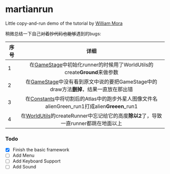 # martianrun
Little copy-and-run demo of the tutorial by [William Mora](http://williammora.com/a-running-game-with-libgdx-part-1)

稍微总结一下自己~~对着抄代码也能够~~遇到的bugs:

|序号    |详细                                                           |
|-------|:-------------------------------------------------------------:|
|1      |在[GameStage](https://github.com/swanf/martianrun/blob/master/stages/GameStage.java)中初始化runner的时候用了WorldUtils的create**Ground**来做参数|
|2      |在[GameStage](https://github.com/swanf/martianrun/blob/master/stages/GameStage.java)中没有看到原文中说的要把GameStage中的draw方法**删掉**，结果一直放在那出错|
|3      |在[Constants](https://github.com/swanf/martianrun/blob/master/utils/Constants.java)中将切割后的Atlas中的跑步外星人图像文件名alienGreen_run1打成alien**Greeen**_run1|
|4      |在[WorldUtils](https://github.com/swanf/martianrun/blob/master/utils/WorldUtils.java)的createRunner中忘记给它的高度**除以2**了，导致一直runner都跳在地面以上|


### Todo

- [X] Finish the basic framework
- [ ] Add Menu
- [ ] Add Keyboard Support
- [ ] Add Sound
